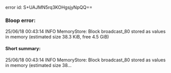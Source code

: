 error id: S+UAJMN5rq3KOHgsjyNpQQ==
### Bloop error:

25/06/18 00:43:14 INFO MemoryStore: Block broadcast_80 stored as values in memory (estimated size 38.3 KiB, free 4.5 GiB)
#### Short summary: 

25/06/18 00:43:14 INFO MemoryStore: Block broadcast_80 stored as values in memory (estimated size 38...